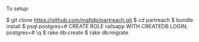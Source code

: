 To setup:

$ git clone https://github.com/mattdp/partreach.git
$ cd partreach
$ bundle install
$ psql
postgres=# CREATE ROLE railsapp WITH CREATEDB LOGIN;
postgres=# \q
$ rake db:create
$ rake db:migrate